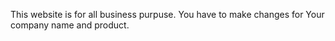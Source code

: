 This website is for all business purpuse.
You have to make changes for Your company name and product.
